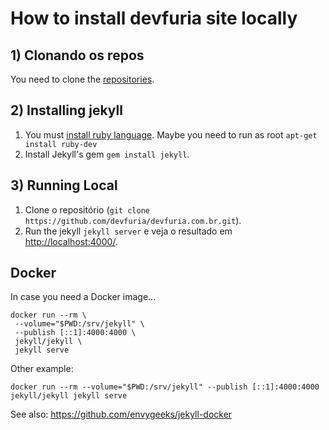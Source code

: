 # How to install devfuria site locally


## 1) Clonando os repos

You need to clone the [repositories](/content.md).


## 2) Installing jekyll

1. You must [install ruby language](http://www.devfuria.com.br/linux/instalando-ruby-on-rails/).
   Maybe you need to run as root `apt-get install ruby-dev`
2. Install Jekyll's gem `gem install jekyll`.


## 3) Running Local

1. Clone o repositório (`git clone https://github.com/devfuria/devfuria.com.br.git`).
2. Run the jekyll `jekyll server` e veja o resultado em [http://localhost:4000/](http://localhost:4000/).


## Docker

In case you need a Docker image...

    docker run --rm \
     --volume="$PWD:/srv/jekyll" \
     --publish [::1]:4000:4000 \
     jekyll/jekyll \
     jekyll serve
     
Other example:     

    docker run --rm --volume="$PWD:/srv/jekyll" --publish [::1]:4000:4000 jekyll/jekyll jekyll serve     

See also: https://github.com/envygeeks/jekyll-docker
